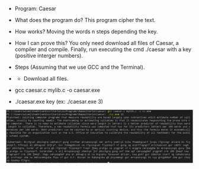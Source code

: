 - Program: Caesar
- What does the program do?
This program cipher the text.

- How works?
Moving the words n steps depending the key.

- How I can prove this?
You only need download all files of Caesar, a compiler and compile. Finally, run executing the cmd ./caesar with a key (positive interger numbers).
- Steps (Assuming that we use GCC and the Terminal).
- - Download all files.
- gcc caesar.c mylib.c -o caesar.exe
- ./caesar.exe key  (ex: ./caesar.exe 3)


![Example](https://github.com/WillPy45/Public-repository/blob/main/Caesar/ExampleCaesar.PNG)
